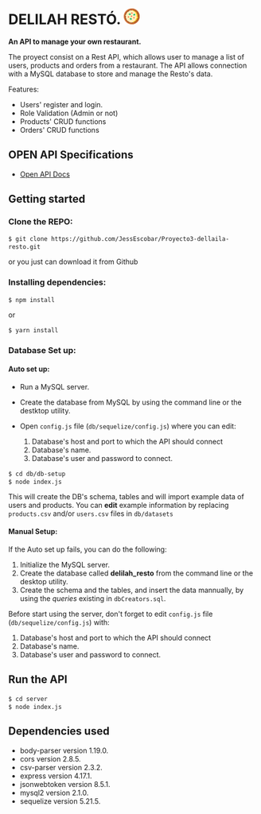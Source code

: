 # **DELILAH RESTÓ**. ![cocktail_img](/assets/icons/couscous.png)

**An API to manage your own restaurant.**

The proyect consist on a Rest API, which allows user to manage a list of users, products and orders from a restaurant.
The API allows connection with a MySQL database to store and manage the Resto's data.

Features:

- Users' register and login.
- Role Validation (Admin or not)
- Products' CRUD functions
- Orders' CRUD functions

## OPEN API Specifications

- [Open API Docs](/spec.yml)

## Getting started

### Clone the REPO:

```
$ git clone https://github.com/JessEscobar/Proyecto3-dellaila-resto.git
```

or you just can download it from Github

### Installing dependencies:

```
$ npm install
```

or

```
$ yarn install
```

### Database Set up:

#### Auto set up:

- Run a MySQL server.

- Create the database from MySQL by using the command line or the destktop utility.

- Open `config.js` file (`db/sequelize/config.js`) where you can edit:

  1. Database's host and port to which the API should connect
  2. Database's name.
  3. Database's user and password to connect.

```
$ cd db/db-setup
$ node index.js
```

This will create the DB's schema, tables and will import example data of users and products. You can **edit** example information by replacing `products.csv` and/or `users.csv` files in `db/datasets`

#### Manual Setup:

If the Auto set up fails, you can do the following:

1. Initialize the MySQL server.
2. Create the database called **delilah_resto** from the command line or the desktop utility.
3. Create the schema and the tables, and insert the data mannually, by using the _queries_ existing in `dbCreators.sql`.

Before start using the server, don't forget to edit `config.js` file (`db/sequelize/config.js`) with:

1. Database's host and port to which the API should connect
2. Database's name.
3. Database's user and password to connect.

## Run the API

```
$ cd server
$ node index.js
```

## Dependencies used

- body-parser version 1.19.0.
- cors version 2.8.5.
- csv-parser version 2.3.2.
- express version 4.17.1.
- jsonwebtoken version 8.5.1.
- mysql2 version 2.1.0.
- sequelize version 5.21.5.
